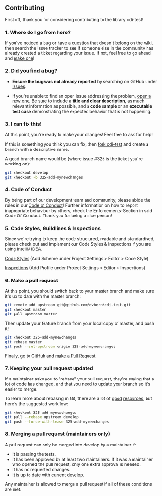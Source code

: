 ## Contributing

First off, thank you for considering contributing to the library cdi-test!
### 1. Where do I go from here?

If you've noticed a bug or have a question that doesn't belong on the
[wiki](https://github.com/dvbern/cdi-test/wiki), then
[search the issue tracker](https://github.com/dvbern/cdi-test/issues)
to see if someone else in the community has already created a ticket regarding your issue.
If not, feel free to go ahead and [make one](https://github.com/dvbern/cdi-test/issues/new)!

### 2. Did you find a bug?

* **Ensure the bug was not already reported** by searching on GitHub under 
[Issues](https://github.com/dvbern/cdi-test/issues).

* If you're unable to find an open issue addressing the problem, 
[open a new one](https://github.com/dvbern/cdi-test/issues/new). 
Be sure to include a **title and clear description**, as much relevant information as possible, 
and a **code sample** or an **executable test case** demonstrating the expected behavior that is not happening.

### 3. I can fix this!

At this point, you're ready to make your changes! Feel free to ask for help!

If this is something you think you can fix, then
[fork cdi-test](https://help.github.com/articles/fork-a-repo)
and create a branch with a descriptive name.

A good branch name would be (where issue #325 is the ticket you're working on):

```sh
git checkout develop
git checkout -b 325-add-mynewchanges
```

### 4. Code of Conduct

By being part of our development team and community, please abide the rules in our
 [Code of Conduct](CODE_OF_CONDUCT.md)! 
Further information on how to report inapropriate behaviour by others, check the Enforcements-Section 
in said Code Of Conduct. Thank you for being a nice person!
 
### 5. Code Styles, Guildlines & Inspections

Since we're trying to keep the code structured, readable and standardised, please check out and implement our 
Code Styles & Inspections if you are using IntelliJ IDEA.

[Code Styles](https://raw.githubusercontent.com/dvbern/codestyles/master/src!IDE-settings!IntelliJ!DVBern-Conventions-2017-05-29.xml)
(Add Scheme under Project Settings > Editor > Code Style)
 
[Inspections](https://raw.githubusercontent.com/dvbern/codestyles/master/src!IDE-settings!IntelliJ!DVBern_Inspections_2017_05_19.xml)
(Add Profile under Project Settings > Editor > Inspections)

### 6. Make a pull request

At this point, you should switch back to your master branch and make sure it's
up to date with the master branch:

```sh
git remote add upstream git@github.com/dvbern/cdi-test.git
git checkout master
git pull upstream master
```

Then update your feature branch from your local copy of master, and push it!

```sh
git checkout 325-add-mynewchanges
git rebase master
git push --set-upstream origin 325-add-mynewchanges
```

Finally, go to GitHub and
[make a Pull Request](https://help.github.com/articles/creating-a-pull-request)


### 7. Keeping your pull request updated

If a maintainer asks you to "rebase" your pull request, they're saying that a lot of code
has changed, and that you need to update your branch so it's easier to merge.

To learn more about rebasing in Git, there are a lot of
[good](http://git-scm.com/book/en/Git-Branching-Rebasing)
[resources](https://help.github.com/articles/interactive-rebase),
but here's the suggested workflow:

```sh
git checkout 325-add-mynewchanges
git pull --rebase upstream develop
git push --force-with-lease 325-add-mynewchanges
```

### 8. Merging a pull request (maintainers only)

A pull request can only be merged into develop by a maintainer if:

* It is passing the tests.
* It has been approved by at least two maintainers. If it was a maintainer who
  opened the pull request, only one extra approval is needed.
* It has no requested changes.
* It is up to date with current develop.

Any maintainer is allowed to merge a pull request if all of these conditions are met.
